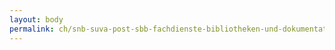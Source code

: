 ```yaml
---
layout: body
permalink: ch/snb-suva-post-sbb-fachdienste-bibliotheken-und-dokumentationsstellen-schweizerisches-institut-fuer-rechtsvergleichung/
---
```


